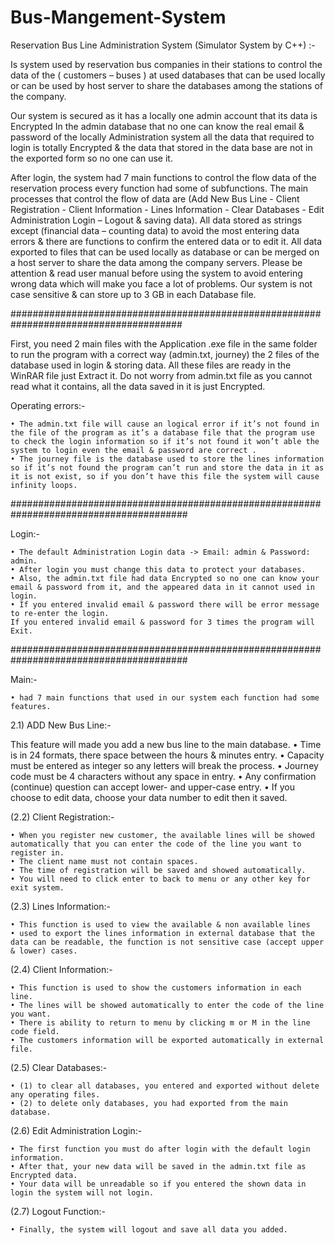 # Bus-Mangement-System 
Reservation Bus Line Administration System (Simulator System by C++) :-

Is system used by reservation bus companies in their stations to control the data of the  ( customers – buses ) at used databases that can be used locally or can be used by host server to share the databases among the stations of the company.

Our system is secured as it has a locally one admin account that its data is Encrypted
In the admin database that no one can know the real email & password of the locally Administration system all the data that required to login is totally Encrypted & the data that stored in the data base are not in the exported form so no one can use it.

After login, the system had 7 main functions to control the flow data of the reservation process every function had some of subfunctions.
The main processes that control the flow of data are (Add New Bus Line - Client Registration - Client Information - Lines Information - Clear Databases - Edit Administration Login – Logout & saving data).
All data stored as strings except (financial data – counting data) to avoid the most entering data errors & there are functions to confirm the entered data or to edit it.
All data exported to files that can be used locally as database or can be merged on a host server to share the data among the company servers.
Please be attention & read user manual before using the system to avoid entering wrong data which will make you face a lot of problems.
Our system is not case sensitive & can store up to 3 GB in each Database file.


#######################################################################################

First, you need 2 main files with the Application .exe file in the same folder to run the program with a correct way (admin.txt, journey) the 2 files of the database used in login & storing data.
All these files are ready in the WinRAR file just Extract it.
Do not worry from admin.txt file as you cannot read what it contains, all the data saved in it is just Encrypted.

Operating errors:-

    • The admin.txt file will cause an logical error if it’s not found in the file of the program as it’s a database file that the program use to check the login information so if it’s not found it won’t able the system to login even the email & password are correct .
    • The journey file is the database used to store the lines information so if it’s not found the program can’t run and store the data in it as it is not exist, so if you don’t have this file the system will cause infinity loops.

########################################################################################

Login:-

    • The default Administration Login data -> Email: admin & Password: admin.
    • After login you must change this data to protect your databases.
    • Also, the admin.txt file had data Encrypted so no one can know your email & password from it, and the appeared data in it cannot used in login.
    • If you entered invalid email & password there will be error message to re-enter the login.
    If you entered invalid email & password for 3 times the program will Exit.
    
########################################################################################

Main:-

    • had 7 main functions that used in our system each function had some features.
    
2.1) ADD New Bus Line:-

This feature will made you add a new bus line to the main database.
    • Time is in 24 formats, there space between the hours & minutes entry.
    • Capacity must be entered as integer so any letters will break the process.
    • Journey code must be 4 characters without any space in entry. 
    • Any confirmation (continue) question can accept lower- and upper-case entry.
    • If you choose to edit data, choose your data number to edit then it saved.
    
(2.2) Client Registration:-

    • When you register new customer, the available lines will be showed automatically that you can enter the code of the line you want to register in.
    • The client name must not contain spaces.
    • The time of registration will be saved and showed automatically.
    • You will need to click enter to back to menu or any other key for exit system.
    
(2.3) Lines Information:-

    • This function is used to view the available & non available lines 
    • used to export the lines information in external database that the data can be readable, the function is not sensitive case (accept upper & lower) cases.

(2.4) Client Information:-

    • This function is used to show the customers information in each line.
    • The lines will be showed automatically to enter the code of the line you want.
    • There is ability to return to menu by clicking m or M in the line code field.
    • The customers information will be exported automatically in external file.
    
(2.5) Clear Databases:-

    • (1) to clear all databases, you entered and exported without delete any operating files.
    • (2) to delete only databases, you had exported from the main database.
    
(2.6) Edit Administration Login:-

    • The first function you must do after login with the default login information.
    • After that, your new data will be saved in the admin.txt file as Encrypted data.
    • Your data will be unreadable so if you entered the shown data in login the system will not login.
    
(2.7) Logout Function:-

    • Finally, the system will logout and save all data you added.
